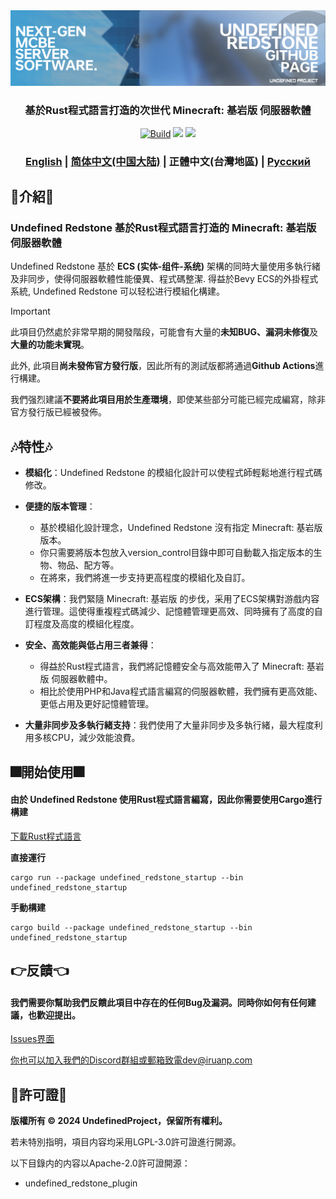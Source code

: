 <div align="center">
  <a href="https://github.com/UndefinedProjectMC/UndefinedRedstone">
    <img src="urgithub.png" alt="Logo">
  </a>
  <h3 align="center">基於Rust程式語言打造的次世代 Minecraft: 基岩版 伺服器軟體</h3>

  <a href="https://github.com/UndefinedProjectMC/UndefinedRedstone/actions"><img src="https://github.com/UndefinedProjectMC/UndefinedRedstone/actions/workflows/rust.yml/badge.svg" alt="Build"/></a>
  <a href="https://feedback.minecraft.net/hc/en-us/articles/28105668043661-Minecraft-1-21-2-Bedrock"><img src="https://img.shields.io/badge/minecraft-v1.21.2%20(Bedrock)-green" /></a>
  <a href="https://github.com/UndefinedProjectMC/UndefinedRedstone/tree/main/crates/undefined_redstone_network/src/protocol"><img src="https://img.shields.io/badge/protocol-686-green" /></a>

  ### [English](README.md) | [简体中文(中国大陆)](README_zh_CN.md) | 正體中文(台灣地區) | [Русский](README_ru.md)
</div>

## 🎉介紹🎉
### Undefined Redstone 基於Rust程式語言打造的 Minecraft: 基岩版 伺服器軟體
Undefined Redstone 基於 **ECS (实体-组件-系统)** 架構的同時大量使用多執行緒及非同步，使得伺服器軟體性能優異、程式碼整潔. 得益於Bevy ECS的外掛程式系統, Undefined Redstone 可以轻松进行模組化構建。
> [!IMPORTANT]
> 此項目仍然處於非常早期的開發階段，可能會有大量的**未知BUG、漏洞未修復**及**大量的功能未實現**。
> 
> 此外, 此項目**尚未發佈官方發行版**，因此所有的測試版都將通過**Github Actions**進行構建。
> 
> 我們强烈建議**不要將此項目用於生產環境**，即使某些部分可能已經完成編寫，除非官方發行版已經被發佈。
## 🎶特性🎶
- **模組化**：Undefined Redstone 的模組化設計可以使程式師輕鬆地進行程式碼修改。

- **便捷的版本管理**：
  - 基於模組化設計理念，Undefined Redstone 沒有指定 Minecraft: 基岩版 版本。
  - 你只需要將版本包放入version_control目錄中即可自動載入指定版本的生物、物品、配方等。
  - 在將來，我們將進一步支持更高程度的模組化及自訂。

- **ECS架構**：我們緊隨 Minecraft: 基岩版 的步伐，采用了ECS架構對游戲内容進行管理。這使得重複程式碼減少、記憶體管理更高效、同時擁有了高度的自訂程度及高度的模組化程度。

- **安全、高效能與低占用三者兼得**：
  - 得益於Rust程式語言，我們將記憶體安全与高效能帶入了 Minecraft: 基岩版 伺服器軟體中。
  - 相比於使用PHP和Java程式語言編寫的伺服器軟體，我們擁有更高效能、更低占用及更好記憶體管理。

- **大量非同步及多執行緒支持**：我們使用了大量非同步及多執行緒，最大程度利用多核CPU，減少效能浪費。

## 🎆開始使用🎆
#### 由於 Undefined Redstone 使用Rust程式語言編寫，因此你需要使用Cargo進行構建
[下載Rust程式語言](https://www.rust-lang.org/zh-TW/learn/get-started)

**直接運行**
```shell
cargo run --package undefined_redstone_startup --bin undefined_redstone_startup
```

**手動構建**
```shell
cargo build --package undefined_redstone_startup --bin undefined_redstone_startup
```

## 👉反饋👈
#### 我們需要你幫助我們反饋此項目中存在的任何Bug及漏洞。同時你如何有任何建議，也歡迎提出。

[Issues界面](https://github.com/UndefinedProjectMC/UndefinedRedstone/issues)

你也可以加入我們的Discord群組或郵箱致電dev@iruanp.com

## 📄許可證📄

**版權所有 © 2024 UndefinedProject，保留所有權利。**

若未特別指明，項目内容均采用LGPL-3.0許可證進行開源。

以下目錄内的内容以Apache-2.0許可證開源：
- undefined_redstone_plugin
